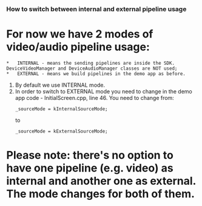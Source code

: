 ### How to switch between internal and external pipeline usage

#   For now we have 2 modes of video/audio pipeline usage:
    *   INTERNAL - means the sending pipelines are inside the SDK. DeviceVideoManager and DeviceAudioManager classes are NOT used;
    *   EXTERNAL - means we build pipelines in the demo app as before.

1.  By default we use INTERNAL mode.
2.  In order to switch to EXTERNAL mode you need to change in the demo app code - InitialScreen.cpp, line 46. You need to change from:
    ```
    _sourceMode = kInternalSourceMode;
    ```
    to
    ```
    _sourceMode = kExternalSourceMode;
    ```
#   Please note: there's no option to have one pipeline (e.g. video) as internal and another one as external. The mode changes for both of them.

